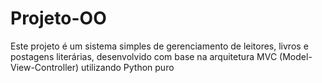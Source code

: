 # Projeto-OO
Este projeto é um sistema simples de gerenciamento de leitores, livros e postagens literárias, desenvolvido com base na arquitetura MVC (Model-View-Controller) utilizando Python puro
